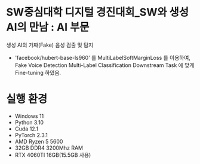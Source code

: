 # SW중심대학 디지털 경진대회_SW와 생성AI의 만남 : AI 부문
생성 AI의 가짜(Fake) 음성 검출 및 탐지

- 'facebook/hubert-base-ls960' 를 MultiLabelSoftMarginLoss 를 이용하여, Fake Voice Detection Multi-Label Classification Downstream Task 에 맞게 Fine-tuning 하였음.

# 실행 환경
- Windows 11
- Python 3.10
- Cuda 12.1
- PyTorch 2.3.1
- AMD Ryzen 5 5600 
- 32GB DDR4 3200Mhz RAM
- RTX 4060TI 16GB(15.5GB 사용)
